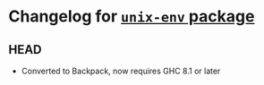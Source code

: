 # Changelog for [`unix-env` package](http://hackage.haskell.org/package/unix-env)

## HEAD

  * Converted to Backpack, now requires GHC 8.1 or later
